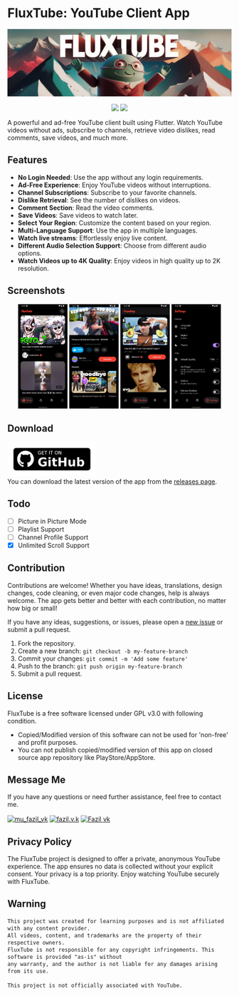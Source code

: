 # FluxTube: YouTube Client App

![FluxTube](doc/banner.jpg)

<p align="center">
<a href="https://github.com/mu-fazil-vk/FluxTube/releases" alt="GitHub release"><img src="https://img.shields.io/github/release/mu-fazil-vk/FluxTube.svg" ></a>
<a href="https://www.gnu.org/licenses/agpl-3.0.en.html" alt="GitHub release"><img src="https://shields.io/badge/License-AGPL%20v3-blue.svg" ></a>
</p>

A powerful and ad-free YouTube client built using Flutter. Watch YouTube videos without ads, subscribe to channels, retrieve video dislikes, read comments, save videos, and much more.

## Features

- **No Login Needed**: Use the app without any login requirements.
- **Ad-Free Experience**: Enjoy YouTube videos without interruptions.
- **Channel Subscriptions**: Subscribe to your favorite channels.
- **Dislike Retrieval**: See the number of dislikes on videos.
- **Comment Section**: Read the video comments.
- **Save Videos**: Save videos to watch later.
- **Select Your Region**: Customize the content based on your region.
- **Multi-Language Support**: Use the app in multiple languages.
- **Watch live streams**: Effortlessly enjoy live content.
- **Different Audio Selection Support**: Choose from different audio options.
- **Watch Videos up to 4K Quality**: Enjoy videos in high quality up to 2K resolution.

## Screenshots
<div align="center">
  <img src="doc/home.png" alt="FluxTube Home" width="22%">
  <img src="doc/watch.png" alt="FluxTube Watch" width="22%">
  <img src="doc/trending.png" alt="FluxTube Trending" width="22%">
  <img src="doc/settings.png" alt="FluxTube settings" width="22%">
</div>

## Download

<a href='https://github.com/mu-fazil-vk/FluxTube/releases'><img alt='Get it on GitHub' src='doc/get-it-on-gb.png' width="200"/></a><br>
You can download the latest version of the app from the [releases page](https://github.com/mu-fazil-vk/FluxTube/releases).

## Todo

- [ ] Picture in Picture Mode
- [ ] Playlist Support
- [ ] Channel Profile Support
- [x] Unlimited Scroll Support

## Contribution

Contributions are welcome! Whether you have ideas, translations, design changes, code cleaning, or even major code changes, help is always welcome. The app gets better and better with each contribution, no matter how big or small!

If you have any ideas, suggestions, or issues, please open a [new issue](https://github.com/mu-fazil-vk/FluxTube/issues) or submit a pull request.

1. Fork the repository.
2. Create a new branch: `git checkout -b my-feature-branch`
3. Commit your changes: `git commit -m 'Add some feature'`
4. Push to the branch: `git push origin my-feature-branch`
5. Submit a pull request.

## License

FluxTube is a free software licensed under GPL v3.0 with following condition.

- Copied/Modified version of this software can not be used for 'non-free' and profit purposes.
- You can not publish copied/modified version of this app on closed source app repository
  like PlayStore/AppStore.


## Message Me

If you have any questions or need further assistance, feel free to contact me.
<p align="left">
<a href="https://t.me/fazilvk" target="blank"><img align="center" src="https://www.freepnglogos.com/uploads/telegram-png/telegram-software-wikipedia-2.png" alt="mu_fazil_vk" height="40" width="40" /></a>   
<a href="https://instagram.com/fazil.v.k" target="blank"><img align="center" src="https://www.freepnglogos.com/uploads/instagram-logo-png-transparent-0.png" alt="fazil.v.k" height="54" width="54" /></a>
<a href="mailto:fazilvk6@gmail.com" target="blank"><img align="center" src="https://www.freepnglogos.com/uploads/logo-gmail-png/logo-gmail-png-for-gmail-email-client-mac-app-store-16.png" alt="Fazil vk" height="40" width="40" /></a>


## Privacy Policy

The FluxTube project is designed to offer a private, anonymous YouTube experience. The app ensures no data is collected without your explicit consent. Your privacy is a top priority. Enjoy watching YouTube securely with FluxTube.

## Warning

```
This project was created for learning purposes and is not affiliated with any content provider. 
All videos, content, and trademarks are the property of their respective owners. 
FluxTube is not responsible for any copyright infringements. This software is provided "as-is" without 
any warranty, and the author is not liable for any damages arising from its use.

This project is not officially associated with YouTube. 
```
